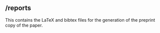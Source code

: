 ## /reports

This contains the LaTeX and bibtex files for the generation of the preprint copy of the paper.
